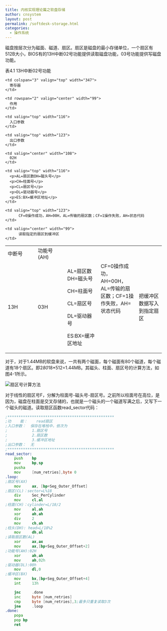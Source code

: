 ```yaml
---
title: 内核实现理论篇之软盘存储
author: cnsystem
layout: post
permalink: /softdesk-storage.html
categories:
  - 操作系统
---
```


磁盘按层次分为磁面、磁道、扇区。扇区是磁盘的最小存储单位，一个扇区有512B大小，BIOS有的13H中断02号功能提供读取磁盘功能，03号功能提供写磁盘功能。

表4.1 13H中断02号功能
<table>
<tbody>
  <tr>
    <td rowspan="2" valign="center" width="113">
      中断号
    </td>
    
    <td colspan="3" valign="top" width="347">
      寄存器
    </td>
    
    <td rowspan="2" valign="center" width="99">
      作用
    </td>
  </tr>
  
  <tr>
    <td valign="top" width="108">
      功能号(AH)
    </td>
    
    <td valign="top" width="116">
      入口参数
    </td>
    
    <td valign="top" width="123">
      出口参数
    </td>
  </tr>
  
  <tr>
    <td rowspan="2" valign="center" width="113">
      13H
    </td>
    
    <td valign="center" width="108">
      02H
    </td>
    
    <td valign="top" width="116">
      <p>AL=扇区数DH=磁头号</p> 
      <p>CH=柱面号</p>
      <p>CL=扇区号</p>
      <p>DL=驱动器号</p>
      <p>ES:BX=缓冲区地址</p>
    </td> 
        
    <td valign="top" width="123">
          CF=0操作成功，AH=00H，AL=传输的扇区数；CF=1操作失败，AH=状态代码
    </td>
        
    <td valign="center" width="99">
          读取指定的扇区到缓冲区
    </td>
  </tr> 
  <tr>
    <td valign="center" width="108"> 03H</td>
    <td valign="top" width="116">
	<p>AL=扇区数DH=磁头号</p> 
        <p>CH=柱面号</p>
	<p>CL=扇区号</p>
        <p>DL=驱动器号</p>
        <p>ES:BX=缓冲区地址</p>
    </td> 
    <td valign="top" width="123">
                CF=0操作成功，AH=00H，AL=传输的扇区数；CF=1操作失败，AH=状态代码
    </td>
    <td valign="center" width="99">把缓冲区数据写入到指定扇区</td>
  </tr>
</tbody>
</table> 

对于，对于1.44MB的软盘来说，一共有两个磁面，每个磁面有80个磁道，每个磁道有18个扇区。即2*80*18*512=1.44MB。其磁头、柱面、扇区号的计算方法，如图4-1所示。

![扇区号计算方法](../wp-content/uploads/2012/09/图片1.png "图4-1 扇区号计算方法")         

对于线性的扇区号F，分解为柱面号-磁头号-扇区号。之前所以柱面号在高位，是因为，磁盘在柱面是交叉存储的，也就是一个磁头的一个磁道写满之后，又写下一个磁头的磁道。读取扇区函数read_sector代码：
              
```asm
;************************************************
;功    能：	read扇区
;入口参数：	保存在堆栈中，依次为
;		 	1.扇区号
;		 	2.扇区数
;		 	3.缓冲区地址
;出口参数：	无	
;************************************************
read_sector:
	push	bp
	mov 	bp,sp
	pusha
	mov 	[num_retries],byte 0	
.loop:		
;扇区号(AX)	
	mov 	ax,	[bp+Seg_Outer_Offset]
;扇区(CL)：sector=L%18	
	div		Sec_PerCylinder
	mov 	cl,al
;柱面(CH)：cylinder=L/18/2
	mov 	al,ah
	xor 	ah,ah
	div 	2
	mov 	ch,ah
;柱头(DH): head=L/18%2
	mov 	dh,al
;读取扇区数(AL)
	xor 	ax,ax
	mov 	ax,[bp+Seg_Outer_Offset+2]	
;功能号(AH):02H
	xor 	ah,ah
	mov 	ah,02h
;驱动器(DL):00h
	mov 	dl,0
;缓冲区(BX)
	mov 	bx,[bp+Seg_Outer_Offset+4]
	int 	13h

	jnc 	.done
	inc		byte [num_retries]
	cmp		byte [num_retries],3;最多只重复读取3次
	jne		.loop
.done:
	popa
	pop bp
	ret
```
